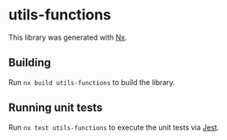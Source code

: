 # utils-functions

This library was generated with [Nx](https://nx.dev).

## Building

Run `nx build utils-functions` to build the library.

## Running unit tests

Run `nx test utils-functions` to execute the unit tests via [Jest](https://jestjs.io).
